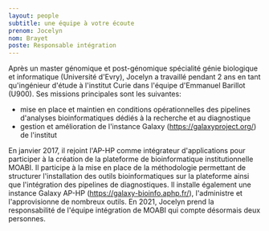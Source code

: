 ```yaml
---
layout: people
subtitle: une équipe à votre écoute
prenom: Jocelyn
nom: Brayet
poste: Responsable intégration
---
```

Après un master génomique et post-génomique spécialité génie biologique et informatique (Université d'Evry), Jocelyn a travaillé pendant 2 ans en tant qu'ingénieur d'étude à l'institut Curie dans l'équipe d'Emmanuel Barillot (U900). Ses missions principales sont les suivantes: 
 - mise en place et maintien en conditions opérationnelles des pipelines d'analyses bioinformatiques dédiés à la recherche et au diagnostique
 - gestion et amélioration de l'instance Galaxy (https://galaxyproject.org/) de l'institut

En janvier 2017, il rejoint l'AP-HP comme intégrateur d'applications pour participer à la création de la plateforme de bioinformatique institutionnelle MOABI. Il participe à la mise en place de la méthodologie permettant de  structurer l'installation des outils bioinformatiques sur la plateforme ainsi que l'intégration des pipelines de diagnostiques. Il installe également une instance Galaxy AP-HP (https://galaxy-bioinfo.aphp.fr/), l'administre et l'approvisionne de nombreux outils. En 2021, Jocelyn prend la responsabilité de l'équipe intégration de MOABI qui compte désormais deux personnes. 
